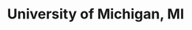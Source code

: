 ---
title: "University of Michigan, MI"
project_id: 
conference_id: ""
presenters:
   - peter_bandettini
summary: "<p>University of Michigan, MI</p>"
file: /assets/presentations/T219.ppt
filename: T219.ppt
layout: presentation
---